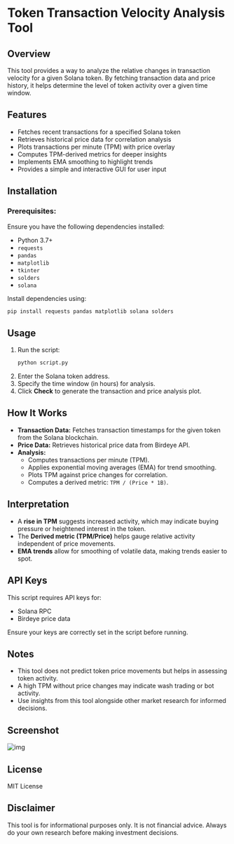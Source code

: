 # Token Transaction Velocity Analysis Tool

## Overview
This tool provides a way to analyze the relative changes in transaction velocity for a given Solana token. By fetching transaction data and price history, it helps determine the level of token activity over a given time window.

## Features
- Fetches recent transactions for a specified Solana token
- Retrieves historical price data for correlation analysis
- Plots transactions per minute (TPM) with price overlay
- Computes TPM-derived metrics for deeper insights
- Implements EMA smoothing to highlight trends
- Provides a simple and interactive GUI for user input

## Installation
### Prerequisites:
Ensure you have the following dependencies installed:

- Python 3.7+
- `requests`
- `pandas`
- `matplotlib`
- `tkinter`
- `solders`
- `solana`

Install dependencies using:
```bash
pip install requests pandas matplotlib solana solders
```

## Usage
1. Run the script:
   ```bash
   python script.py
   ```
2. Enter the Solana token address.
3. Specify the time window (in hours) for analysis.
4. Click **Check** to generate the transaction and price analysis plot.

## How It Works
- **Transaction Data:** Fetches transaction timestamps for the given token from the Solana blockchain.
- **Price Data:** Retrieves historical price data from Birdeye API.
- **Analysis:**
  - Computes transactions per minute (TPM).
  - Applies exponential moving averages (EMA) for trend smoothing.
  - Plots TPM against price changes for correlation.
  - Computes a derived metric: `TPM / (Price * 1B)`.

## Interpretation
- A **rise in TPM** suggests increased activity, which may indicate buying pressure or heightened interest in the token.
- The **Derived metric (TPM/Price)** helps gauge relative activity independent of price movements.
- **EMA trends** allow for smoothing of volatile data, making trends easier to spot.

## API Keys
This script requires API keys for:
- Solana RPC
- Birdeye price data

Ensure your keys are correctly set in the script before running.

## Notes
- This tool does not predict token price movements but helps in assessing token activity.
- A high TPM without price changes may indicate wash trading or bot activity.
- Use insights from this tool alongside other market research for informed decisions.

## Screenshot

![img](https://i.ibb.co/3m7XGgFQ/Screenshot-2025-03-07-185532.png)


## License
MIT License

## Disclaimer
This tool is for informational purposes only. It is not financial advice. Always do your own research before making investment decisions.


